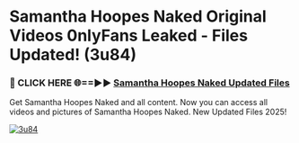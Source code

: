 # Samantha Hoopes Naked Original Videos 0nlyFans Leaked - Files Updated! (3u84)

<h3>🔴 CLICK HERE 🌐==►► <a href="https://tinyurl.com/up5wt9bj" rel="nofollow">Samantha Hoopes Naked Updated Files</a></h3>

Get Samantha Hoopes Naked and all content. Now you can access all videos and pictures of Samantha Hoopes Naked. New Updated Files 2025!

[![3u84](https://i.imgur.com/ABiUzMV.gif)](https://tinyurl.com/up5wt9bj)
